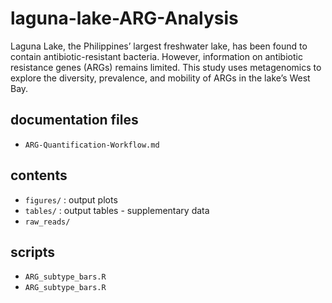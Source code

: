 # laguna-lake-ARG-Analysis
Laguna Lake, the Philippines’ largest freshwater lake, has been found to contain antibiotic-resistant bacteria. However, information on antibiotic resistance genes (ARGs) remains limited. This study uses metagenomics to explore the diversity, prevalence, and mobility of ARGs in the lake’s West Bay.

## documentation files
- `ARG-Quantification-Workflow.md`
## contents
- `figures/` : output plots
- `tables/` : output tables - supplementary data
- `raw_reads/`

## scripts
- `ARG_subtype_bars.R`
- `ARG_subtype_bars.R`
